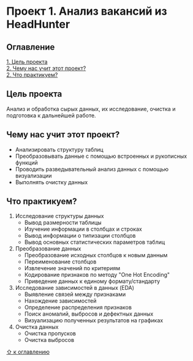 # Проект 1. Анализ вакансий из HeadHunter

## Оглавление
[1. Цель проекта](#Цель-проекта)  
[2. Чему нас учит этот проект?](#Чему-нас-учит-этот-проект)  
[2. Что практикуем?](#Что-практикуем)  


## Цель проекта
Анализ и обработка сырых данных, их исследование, очистка и подготовка к дальнейшей работе.

## Чему нас учит этот проект?
* Анализировать структуру таблиц
* Преобразовывать данные с помощью встроенных и рукописных функций
* Проводить разведывательный анализ данных с помощью визуализации
* Выполнять очистку данных

## Что практикуем?
1. Исследование структуры данных
    * Вывод размерности таблицы
    * Изучение информации в столбцах и строках
    * Вывод информации о типизации столбцов
    * Вывод основных статистических параметров таблиц
2. Преобразование данных
    * Преобразование исходных столбцов к новым данным
    * Переименование столбцов
    * Извлечение значений по критериям
    * Кодирование признаков по методу "One Hot Encoding"
    * Приведение данных к единому формату/стандарту
3. Исследование зависимостей в данных (EDA)
    * Выявление связей между признаками
    * Нахождение зависимостей
    * Определение распределения признаков
    * Поиск аномалий, выбросов и дефектных данных
    * Визуализацию полученных результатов на графиках
4. Очистка данных
    * Очистка пропусков
    * Очистка выбросов

[&#8679; к оглавлению](#Оглавление)
